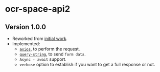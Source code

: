 # ocr-space-api2

## Version 1.0.0

- Reworked from [initial work](https://github.com/dennnisk/ocr-space-api).
- Implemented:
  - [`axios`](https://github.com/axios/axios#readme), to perform the request.
  - [`query-string`](https://github.com/sindresorhus/query-string#readme), to send `form data`.
  - `Async - await` support.
  - `verbose` option to establish if you want to get a full response or not.
